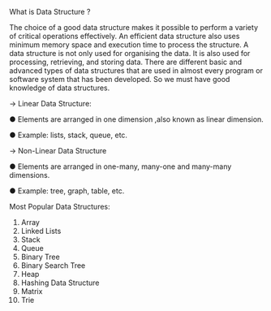 What is Data Structure ?

The choice of a good data structure makes it possible to perform a variety of critical operations effectively.
An efficient data structure also uses minimum memory space and execution time to process the structure.
A data structure is not only used for organising the data. It is also used for processing, retrieving, and storing data.
There are different basic and advanced types of data structures that are used in almost every program or software system that has been developed.
So we must have good knowledge of data structures.

 -> Linear Data Structure:
 
● Elements are arranged in one dimension ,also known as linear dimension.

● Example: lists, stack, queue, etc.

-> Non-Linear Data Structure

● Elements are arranged in one-many, many-one and many-many dimensions.

● Example: tree, graph, table, etc.



Most Popular Data Structures:
1. Array
2. Linked Lists
3. Stack
4. Queue
5. Binary Tree
6. Binary Search Tree
7. Heap
8. Hashing Data Structure
9. Matrix
10. Trie
